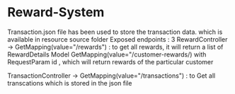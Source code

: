 # Reward-System

Transaction.json file has been used to store the transaction data. which is available in resource source folder
Exposed endpoints : 3
RewardController -> GetMapping(value="/rewards") : to get all rewards, it will return a list of RewardDetails Model 
                    GetMapping(value="/customer-rewards/) with RequestParam id , which will return rewards of the particular customer
                    
TransactionController -> GetMapping(value="/transactions") : to Get all transcations which is stored in the json file
